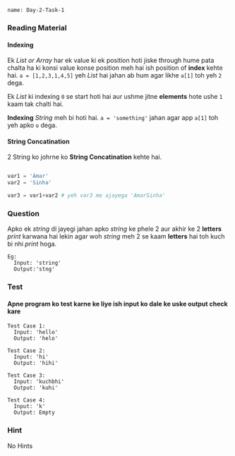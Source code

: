 ```ngMeta
name: Day-2-Task-1
```

### Reading Material

#### Indexing
Ek *List or Array* har ek value ki ek position hoti jiske through hume pata chalta ha ki konsi value konse position meh hai ish position of **index** kehte hai.
`a = [1,2,3,1,4,5]` yeh *List* hai jahan ab hum agar likhe `a[1]` toh yeh `2` dega.

Ek *List* ki indexing `0` se start hoti hai aur ushme jitne **elements** hote ushe `1` kaam tak chalti hai.

**Indexing** *String* meh bi hoti hai.
`a = 'something'` jahan agar app `a[1]` toh yeh apko `o` dega.

#### String Concatination

2 String ko johrne ko **String Concatination** kehte hai.

```python

var1 = 'Amar'
var2 = 'Sinha'

var3 = var1+var2 # yeh var3 me ajayega 'AmarSinha'
```
### Question
Apko ek *string* di jayegi jahan apko *string* ke phele 2 aur akhir ke 2 **letters** *print* karwana hai lekin agar woh *string* meh 2 se kaam **letters** hai toh kuch bi nhi *print* hoga.

```
Eg:
  Input: 'string'
  Output:'stng'
```

### Test
#### Apne program ko test karne ke liye ish input ko dale ke uske output check kare


```
Test Case 1:
  Input: 'hello'
  Output: 'helo'

```

```
Test Case 2:
  Input: 'hi'
  Output: 'hihi'
```

```
Test Case 3:
  Input: 'kuchbhi'
  Output: 'kuhi'
```

```
Test Case 4:
  Input: 'k'
  Output: Empty
```

### Hint
No Hints
<!-- string ko add karte jao ek variable meh jishme `''` string ho. -->
